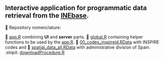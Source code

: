 ## Interactive application for programmatic data retrieval from the [INEbase](https://www.ine.es/dyngs/INEbase/listaoperaciones.htm).

:bookmark_tabs: Repository nomenclature:

:rocket: [app.R](https://github.com/ordanovich/downloadINE/blob/master/app.R) combining **UI** and **server** parts.
:fork_and_knife: [global.R](https://github.com/ordanovich/downloadINE/blob/master/global.R) containing helper functions to be used by the [app.R](https://github.com/ordanovich/downloadINE/blob/master/app.R).
:name_badge: [00_codes_inspireid.RData](https://github.com/ordanovich/downloadINE/raw/master/00_codes_inspireid.RData) with INSPIRE codes and :round_pushpin: [spatial_data_all.RData](https://github.com/ordanovich/downloadINE/raw/master/spatial_data_all.RData) with administrative division of Spain.
:shipit: [downloadProcedure.R](https://github.com/ordanovich/downloadINE/blob/master/downloadProcedure.R) 

